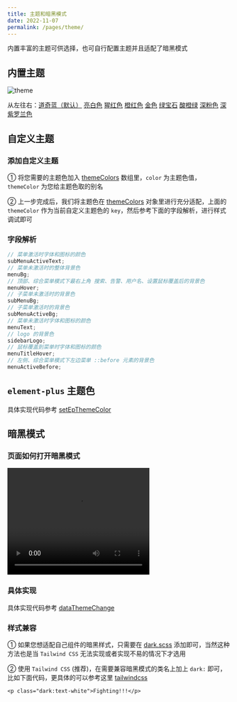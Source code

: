 ```yaml
---
title: 主题和暗黑模式
date: 2022-11-07
permalink: /pages/theme/
---
```


内置丰富的主题可供选择，也可自行配置主题并且适配了暗黑模式

## 内置主题

![theme](~@alias/img/guide/theme.jpg)

从左往右：[道奇蓝（默认）](https://gitee.com/yiming_chang/pure-admin-thin/blob/main/src/layout/theme/index.ts#L12) [亮白色](https://gitee.com/yiming_chang/pure-admin-thin/blob/main/src/layout/theme/index.ts#L23) [猩红色](https://gitee.com/yiming_chang/pure-admin-thin/blob/main/src/layout/theme/index.ts#L34) [橙红色](https://gitee.com/yiming_chang/pure-admin-thin/blob/main/src/layout/theme/index.ts#L45) [金色](https://gitee.com/yiming_chang/pure-admin-thin/blob/main/src/layout/theme/index.ts#L56) [绿宝石](https://gitee.com/yiming_chang/pure-admin-thin/blob/main/src/layout/theme/index.ts#L67) [酸橙绿](https://gitee.com/yiming_chang/pure-admin-thin/blob/main/src/layout/theme/index.ts#L78) [深粉色](https://gitee.com/yiming_chang/pure-admin-thin/blob/main/src/layout/theme/index.ts#L89) [深紫罗兰色](https://gitee.com/yiming_chang/pure-admin-thin/blob/main/src/layout/theme/index.ts#L100)

## 自定义主题

### 添加自定义主题

① 将您需要的主题色加入 [themeColors](https://gitee.com/yiming_chang/pure-admin-thin/blob/main/src/layout/hooks/useDataThemeChange.ts#L15) 数组里，`color` 为主题色值，`themeColor` 为您给主题色取的别名

② 上一步完成后，我们将主题色在 [themeColors](https://gitee.com/yiming_chang/pure-admin-thin/blob/main/src/layout/theme/index.ts#L11) 对象里进行充分适配，上面的 `themeColor` 作为当前自定义主题色的 `key`，然后参考下面的字段解析，进行样式调试即可

### 字段解析

```ts
// 菜单激活时字体和图标的颜色
subMenuActiveText;
// 菜单未激活时的整体背景色
menuBg;
// 顶部、综合菜单模式下最右上角 搜索、告警、用户名、设置鼠标覆盖后的背景色
menuHover;
// 子菜单未激活时的背景色
subMenuBg;
// 子菜单激活时的背景色
subMenuActiveBg;
// 菜单未激活时字体和图标的颜色
menuText;
// logo 的背景色
sidebarLogo;
// 鼠标覆盖到菜单时字体和图标的颜色
menuTitleHover;
// 左侧、综合菜单模式下左边菜单 ::before 元素的背景色
menuActiveBefore;
```

## `element-plus` 主题色

具体实现代码参考 [setEpThemeColor](https://gitee.com/yiming_chang/pure-admin-thin/blob/main/src/layout/hooks/useDataThemeChange.ts#L70)

## 暗黑模式

### 页面如何打开暗黑模式

<video width="320" height="240" controls>
  <source :src="$withBase('/video/theme.mov')" type="video/mp4">
</video>

### 具体实现

具体实现代码参考 [dataThemeChange](https://gitee.com/yiming_chang/pure-admin-thin/blob/main/src/layout/hooks/useDataThemeChange.ts#L82)

### 样式兼容

① 如果您想适配自己组件的暗黑样式，只需要在 [dark.scss](https://gitee.com/yiming_chang/pure-admin-thin/blob/main/src/style/dark.scss) 添加即可，当然这种方法也是当 `Tailwind CSS` 无法实现或者实现不易的情况下才选用

② 使用 `Tailwind CSS` (推荐)，在需要兼容暗黑模式的类名上加上 `dark:` 即可，比如下面代码，更具体的可以参考这里 [tailwindcss](/pages/tailwindcss/#_5-暗黑模式)

```Vue
<p class="dark:text-white">Fighting!!!</p>
```
